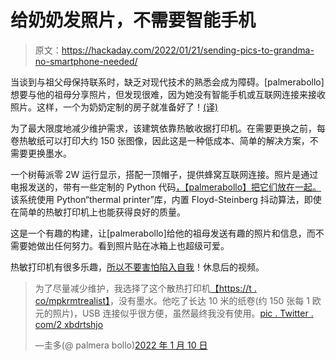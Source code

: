 # 给奶奶发照片，不需要智能手机

> 原文：<https://hackaday.com/2022/01/21/sending-pics-to-grandma-no-smartphone-needed/>

当谈到与祖父母保持联系时，缺乏对现代技术的熟悉会成为障碍。[palmerabollo]想要与他的祖母分享照片，但发现很难，因为她没有智能手机或互联网连接来接收照片。这样，一个为奶奶定制的房子就准备好了！[(译)](https://threadreaderapp-com.translate.goog/thread/1480599629272129541.html?_x_tr_sl=pt&_x_tr_tl=en&_x_tr_hl=en-US&_x_tr_pto=wapp)

为了最大限度地减少维护需求，该建筑依靠热敏收据打印机。在需要更换之前，每卷热敏纸可以打印大约 150 张图像，因此这是一种低成本、简单的解决方案，不需要更换墨水。

一个树莓派零 2W 运行显示，搭配一顶帽子，提供蜂窝互联网连接。照片是通过电报发送的，带有一些定制的 Python 代码[，【palmerabollo】把它们放在一起。](https://github-com.translate.goog/palmerabollo/ludivina?_x_tr_sl=pt&_x_tr_tl=en&_x_tr_hl=en-GB&_x_tr_pto=wapp)该系统使用 Python“thermal printer”库，内置 Floyd-Steinberg 抖动算法，即使在简单的热敏打印机上也能获得良好的质量。

这是一个有趣的构建，让[palmerabollo]给他的祖母发送有趣的照片和信息，而不需要她做出任何努力。看到照片贴在冰箱上也超级可爱。

热敏打印机有很多乐趣，[所以不要害怕陷入自我](https://hackaday.com/2021/06/26/coding-a-custom-driver-for-the-adafruit-mini-thermal-printer/)！休息后的视频。

> 为了尽量减少维护，我选择了这个散热打印机[【https://t . co/mpkrmtrealist】](https://t.co/MPKRMtiStb)，没有墨水。他吃了长达 10 米的纸卷(约 150 张每 1 欧元的照片)，USB 连接似乎很方便，虽然最终我没有使用。[pic . Twitter . com/2 xbdrtshjo](https://t.co/2xbDRTsHjO)
> 
> —圭多(@ palmera bollo)[2022 年 1 月 10 日](https://twitter.com/palmerabollo/status/1480599689003212805?ref_src=twsrc%5Etfw)